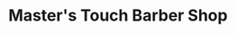 ---
title: "Master's Touch Barber Shop"
url: /fountain-inn/masters-touch-barber-shop/
shop: hairdresser
---